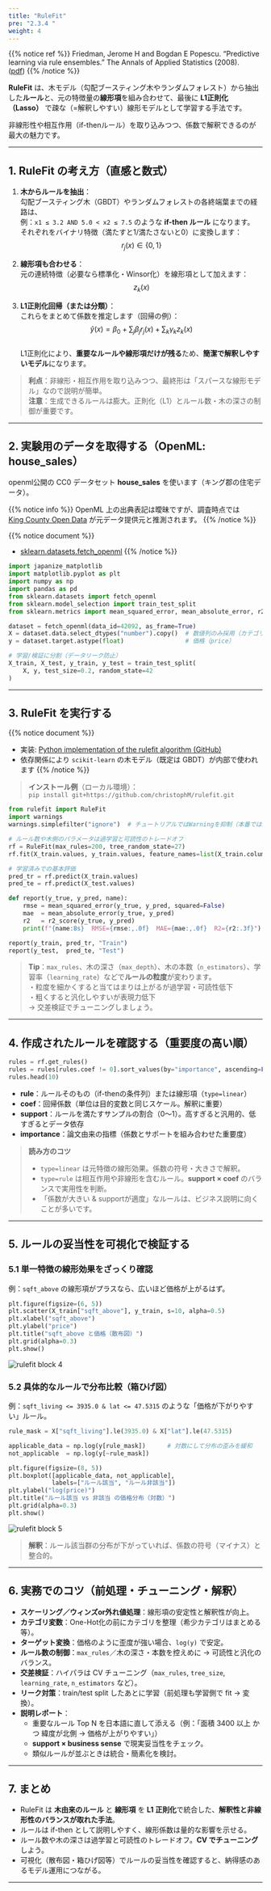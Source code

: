 ```yaml
---
title: "RuleFit"
pre: "2.3.4 "
weight: 4
---
```




{{% notice ref %}}
Friedman, Jerome H and Bogdan E Popescu. “Predictive learning via rule ensembles.” The Annals of Applied Statistics (2008).  
([pdf](https://jerryfriedman.su.domains/ftp/RuleFit.pdf))
{{% /notice %}}

<div class="pagetop-box">
  <p><b>RuleFit</b> は、木モデル（勾配ブースティング木やランダムフォレスト）から抽出した<b>ルール</b>と、元の特徴量の<b>線形項</b>を組み合わせて、最後に <b>L1正則化（Lasso）</b> で疎な（=解釈しやすい）線形モデルとして学習する手法です。</p>
  <p>非線形性や相互作用（if-thenルール）を取り込みつつ、係数で解釈できるのが最大の魅力です。</p>
</div>

---

## 1. RuleFit の考え方（直感と数式）

1. **木からルールを抽出**：  
   勾配ブースティング木（GBDT）やランダムフォレストの各終端葉までの経路は、  
   例：<code>x1 ≤ 3.2 AND 5.0 &lt; x2 ≤ 7.5</code> のような **if-then ルール** になります。  
   それぞれをバイナリ特徴（満たすと1/満たさないと0）に変換します：  
   $$ r_j(x) \in \{0,1\} $$

2. **線形項も合わせる**：  
   元の連続特徴（必要なら標準化・Winsor化）を線形項として加えます：  
   $$ z_k(x) $$

3. **L1正則化回帰（または分類）**：  
   これらをまとめて係数を推定します（回帰の例）：  
   $$
   \hat{y}(x)=\beta_0 + \sum_j \beta_j r_j(x) + \sum_k \gamma_k z_k(x)
   $$  
   L1正則化により、**重要なルールや線形項だけが残る**ため、<b>簡潔で解釈しやすいモデル</b>になります。

> **利点**：非線形・相互作用を取り込みつつ、最終形は「スパースな線形モデル」なので説明が簡単。  
> **注意**：生成できるルールは膨大。正則化（L1）とルール数・木の深さの制御が重要です。

---

## 2. 実験用のデータを取得する（OpenML: house_sales）

openml公開の CC0 データセット **house_sales** を使います（キング郡の住宅データ）。

{{% notice info %}}
OpenML 上の出典表記は曖昧ですが、調査時点では  
[King County Open Data](https://gis-kingcounty.opendata.arcgis.com/datasets/zipcodes-for-king-county-and-surrounding-area-shorelines-zipcode-shore-area/explore?location=47.482924%2C-121.477600%2C8.00&showTable=true) が元データ提供元と推測されます。
{{% /notice %}}

{{% notice document %}}
- [sklearn.datasets.fetch_openml](https://scikit-learn.org/stable/modules/generated/sklearn.datasets.fetch_openml.html)
{{% /notice %}}

```python
import japanize_matplotlib
import matplotlib.pyplot as plt
import numpy as np
import pandas as pd
from sklearn.datasets import fetch_openml
from sklearn.model_selection import train_test_split
from sklearn.metrics import mean_squared_error, mean_absolute_error, r2_score

dataset = fetch_openml(data_id=42092, as_frame=True)
X = dataset.data.select_dtypes("number").copy()  # 数値列のみ採用（カテゴリは簡略化のため除外）
y = dataset.target.astype(float)                 # 価格（price）

# 学習/検証に分割（データリーク防止）
X_train, X_test, y_train, y_test = train_test_split(
    X, y, test_size=0.2, random_state=42
)
```

---

## 3. RuleFit を実行する

{{% notice document %}}
- 実装: [Python implementation of the rulefit algorithm (GitHub)](https://github.com/christophM/rulefit)  
- 依存関係により <code>scikit-learn</code> の木モデル（既定は GBDT）が内部で使われます
{{% /notice %}}

> **インストール例**（ローカル環境）：  
> `pip install git+https://github.com/christophM/rulefit.git`

```python
from rulefit import RuleFit
import warnings
warnings.simplefilter("ignore")  # チュートリアルではWarningを抑制（本番では外す）

# ルール数や木側のパラメータは過学習と可読性のトレードオフ
rf = RuleFit(max_rules=200, tree_random_state=27)
rf.fit(X_train.values, y_train.values, feature_names=list(X_train.columns))

# 学習済みでの基本評価
pred_tr = rf.predict(X_train.values)
pred_te = rf.predict(X_test.values)

def report(y_true, y_pred, name):
    rmse = mean_squared_error(y_true, y_pred, squared=False)
    mae  = mean_absolute_error(y_true, y_pred)
    r2   = r2_score(y_true, y_pred)
    print(f"{name:8s}  RMSE={rmse:,.0f}  MAE={mae:,.0f}  R2={r2:.3f}")

report(y_train, pred_tr, "Train")
report(y_test,  pred_te, "Test")
```

> **Tip**：`max_rules`、木の深さ（`max_depth`）、木の本数（`n_estimators`）、学習率（`learning_rate`）などで**ルールの粒度**が変わります。  
> ・粒度を細かくすると当てはまりは上がるが過学習・可読性低下  
> ・粗くすると汎化しやすいが表現力低下  
> → 交差検証でチューニングしましょう。

---

## 4. 作成されたルールを確認する（重要度の高い順）

```python
rules = rf.get_rules()
rules = rules[rules.coef != 0].sort_values(by="importance", ascending=False)
rules.head(10)
```

- **rule**：ルールそのもの（if-thenの条件列）または線形項（`type=linear`）  
- **coef**：回帰係数（単位は目的変数と同じスケール。解釈に重要）  
- **support**：ルールを満たすサンプルの割合（0〜1）。高すぎると汎用的、低すぎるとデータ依存  
- **importance**：論文由来の指標（係数とサポートを組み合わせた重要度）

> **読み方のコツ**  
> - `type=linear` は元特徴の線形効果。係数の符号・大きさで解釈。  
> - `type=rule` は相互作用や非線形を含むルール。<b>support × coef</b> のバランスで実用性を判断。  
> - 「係数が大きい & supportが適度」なルールは、ビジネス説明に向くことが多いです。

---

## 5. ルールの妥当性を可視化で検証する

### 5.1 単一特徴の線形効果をざっくり確認

例：`sqft_above` の線形項がプラスなら、広いほど価格が上がるはず。

```python
plt.figure(figsize=(6, 5))
plt.scatter(X_train["sqft_above"], y_train, s=10, alpha=0.5)
plt.xlabel("sqft_above")
plt.ylabel("price")
plt.title("sqft_above と価格（散布図）")
plt.grid(alpha=0.3)
plt.show()
```

![rulefit block 4](/images/basic/tree/rulefit_block04.svg)

### 5.2 具体的なルールで分布比較（箱ひげ図）

例：`sqft_living <= 3935.0 & lat <= 47.5315` のような「価格が下がりやすい」ルール。

```python
rule_mask = X["sqft_living"].le(3935.0) & X["lat"].le(47.5315)

applicable_data = np.log(y[rule_mask])      # 対数にして分布の歪みを緩和
not_applicable  = np.log(y[~rule_mask])

plt.figure(figsize=(8, 5))
plt.boxplot([applicable_data, not_applicable],
            labels=["ルール該当", "ルール非該当"])
plt.ylabel("log(price)")
plt.title("ルール該当 vs 非該当 の価格分布（対数）")
plt.grid(alpha=0.3)
plt.show()
```

![rulefit block 5](/images/basic/tree/rulefit_block05.svg)

> **解釈**：ルール該当群の分布が下がっていれば、係数の符号（マイナス）と整合的。

---

## 6. 実務でのコツ（前処理・チューニング・解釈）

- **スケーリング／ウィンズor外れ値処理**：線形項の安定性と解釈性が向上。  
- **カテゴリ変数**：One-Hot化の前にカテゴリを整理（希少カテゴリはまとめる等）。  
- **ターゲット変換**：価格のように歪度が強い場合、`log(y)` で安定。  
- **ルール数の制御**：`max_rules`／木の深さ・本数を控えめに → 可読性と汎化のバランス。  
- **交差検証**：ハイパラは CV チューニング（`max_rules`, `tree_size`, `learning_rate`, `n_estimators` など）。  
- **リーク対策**：train/test split したあとに学習（前処理も学習側で fit → 変換）。  
- **説明レポート**：  
  - 重要なルール Top N を日本語に直して添える（例：「面積 3400 以上 かつ 緯度が北側 → 価格が上がりやすい」）  
  - **support × business sense** で現実妥当性をチェック。  
  - 類似ルールが並ぶときは統合・簡素化を検討。

---

## 7. まとめ

- RuleFit は **木由来のルール** と **線形項** を **L1 正則化**で統合した、<b>解釈性と非線形性のバランスが取れた手法</b>。  
- ルールは if-then として説明しやすく、線形係数は量的な影響を示せる。  
- ルール数や木の深さは過学習と可読性のトレードオフ。**CV でチューニング**しよう。  
- 可視化（散布図・箱ひげ図等）でルールの妥当性を確認すると、納得感のあるモデル運用につながる。

---
